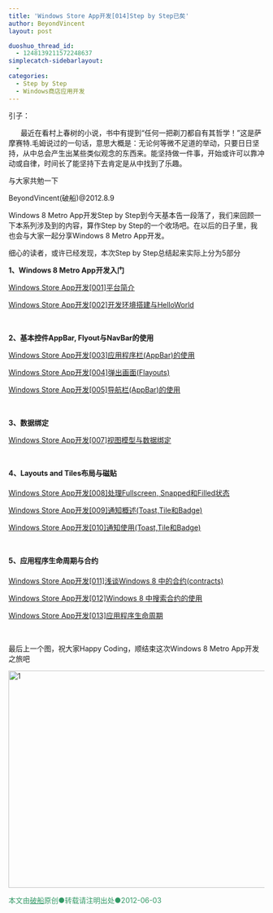 ```yaml
---
title: 'Windows Store App开发[014]Step by Step已矣'
author: BeyondVincent
layout: post

duoshuo_thread_id:
  - 1248139211572248637
simplecatch-sidebarlayout:
  - 
categories:
  - Step by Step
  - Windows商店应用开发
---
```

引子：

&#160;&#160;&#160;&#160;&#160; 最近在看村上春树的小说，书中有提到“任何一把剃刀都自有其哲学！”这是萨摩赛特.毛姆说过的一句话，意思大概是：无论何等微不足道的举动，只要日日坚持，从中总会产生出某些类似观念的东西来。能坚持做一件事，开始或许可以靠冲动或自律，时间长了能坚持下去肯定是从中找到了乐趣。

与大家共勉一下

BeyondVincent(破船)@2012.8.9

Windows 8 Metro App开发Step by Step到今天基本告一段落了，我们来回顾一下本系列涉及到的内容，算作Step by Step的一个收场吧。在以后的日子里，我也会与大家一起分享Windows 8 Metro App开发。

细心的读者，或许已经发现，本次Step by Step总结起来实际上分为5部分

**1、Windows 8 Metro App开发入门**

[][1]

[<u>Windows Store App开发[001]平台简介</u>][1]

[<u>Windows Store App开发[002]开发环境搭建与HelloWorld</u>][2]

&#160;

**2、基本控件AppBar, Flyout与NavBar的使用**

[<u>Windows Store App开发[003]应用程序栏(AppBar)的使用</u>][3]

[<u>Windows Store App开发[004]弹出画面(Flayouts)</u>][4]

[<u>Windows Store App开发[005]导航栏(AppBar)的使用</u>][5]

&#160;

**3、数据绑定**

<u>Windows Store App开发[007]视图模型与数据绑定</u>

&#160;

**4、Layouts and Tiles布局与磁贴**

#### [][6]

[<u>Windows Store App开发[008]处理Fullscreen, Snapped和Filled状态</u>][6]

[<u>Windows Store App开发[009]通知概述(Toast,Tile和Badge)</u>][7]

[<u>Windows Store App开发[010]通知使用(Toast,Tile和Badge)</u>][8]

&#160;

**5、应用程序生命周期与合约**

#### [][9]

[<u>Windows Store App开发[011]浅谈Windows 8 中的合约(contracts)</u>][9]

[<u>Windows Store App开发[012]Windows 8 中搜索合约的使用</u>][10]

[<u>Windows Store App开发[013]应用程序生命周期</u>][11]

&#160;

最后上一个图，祝大家Happy Coding，顺结束这次Windows 8 Metro App开发之旅吧

[<img title="1" style="border-left-width: 0px; border-right-width: 0px; border-bottom-width: 0px; display: inline; border-top-width: 0px" border="0" alt="1" src="http://beyondvincent.com/wp-content/uploads/2013/06/1_thumb.jpg" width="682" height="427" />][12]

<div style="text-align: left">
  <span style="color: #339966"></span>
</div>

<div style="text-align: left">
  <span style="color: #339966">本文由<span style="text-decoration: underline"><a href="http://beyondvincent.com/"><span style="color: #339966; text-decoration: underline">破船</span></a></span>原创●转载请注明出处●<time datetime="2013-05-18T17:37:00+08:00" data-updated="true">2012-06-03</time></span>
</div>

 [1]: http://beyondvincent.com/2013/05/31/windows-store-app%e5%bc%80%e5%8f%91001%e5%b9%b3%e5%8f%b0%e7%ae%80%e4%bb%8b/
 [2]: http://beyondvincent.com/2013/05/31/windows-store-app%e5%bc%80%e5%8f%91002%e5%bc%80%e5%8f%91%e7%8e%af%e5%a2%83%e6%90%ad%e5%bb%ba%e4%b8%8ehelloworld/
 [3]: http://beyondvincent.com/2013/05/31/windows-store-app%e5%bc%80%e5%8f%91003%e5%ba%94%e7%94%a8%e7%a8%8b%e5%ba%8f%e6%a0%8fappbar%e7%9a%84%e4%bd%bf%e7%94%a8/
 [4]: http://beyondvincent.com/2013/06/01/windows-store-app%e5%bc%80%e5%8f%91004%e5%bc%b9%e5%87%ba%e7%94%bb%e9%9d%a2flayouts/
 [5]: http://beyondvincent.com/2013/06/02/windows-store-app%e5%bc%80%e5%8f%91005%e5%af%bc%e8%88%aa%e6%a0%8fappbar%e7%9a%84%e4%bd%bf%e7%94%a8/
 [6]: http://beyondvincent.com/2013/06/02/windows-store-app%e5%bc%80%e5%8f%91008%e5%a4%84%e7%90%86fullscreen-snapped%e5%92%8cfilled%e7%8a%b6%e6%80%81/
 [7]: http://beyondvincent.com/2013/06/02/windows-store-app%e5%bc%80%e5%8f%91009%e9%80%9a%e7%9f%a5%e6%a6%82%e8%bf%b0toasttile%e5%92%8cbadge/
 [8]: http://beyondvincent.com/2013/06/02/windows-store-app%e5%bc%80%e5%8f%91010%e9%80%9a%e7%9f%a5%e4%bd%bf%e7%94%a8toasttile%e5%92%8cbadge/
 [9]: http://beyondvincent.com/2013/06/02/windows-store-app%e5%bc%80%e5%8f%91011%e6%b5%85%e8%b0%88windows-8-%e4%b8%ad%e7%9a%84%e5%90%88%e7%ba%a6contracts/
 [10]: http://beyondvincent.com/2013/06/02/windows-store-app%e5%bc%80%e5%8f%91012windows-8-%e4%b8%ad%e6%90%9c%e7%b4%a2%e5%90%88%e7%ba%a6%e7%9a%84%e4%bd%bf%e7%94%a8/
 [11]: http://beyondvincent.com/2013/06/03/windows-store-app%e5%bc%80%e5%8f%91013%e5%ba%94%e7%94%a8%e7%a8%8b%e5%ba%8f%e7%94%9f%e5%91%bd%e5%91%a8%e6%9c%9f/
 [12]: http://beyondvincent.com/wp-content/uploads/2013/06/1.jpg